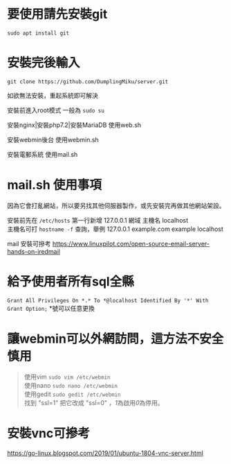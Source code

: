 # 要使用請先安裝git
`sudo apt install git`  

# 安裝完後輸入
`git clone https://github.com/DumplingMiku/server.git`  

如欲無法安裝，重起系統即可解決  

安裝前進入root模式 一般為 `sudo su`
  
安裝nginx|安裝php7.2|安裝MariaDB 使用web.sh  

安裝webmin後台 使用webmin.sh  

安裝電郵系統 使用mail.sh  

# mail.sh 使用事項  
因為它會打亂網站，所以要另找其他伺服器製作，或先安裝完再做其他網站架設。  

安裝前先在 `/etc/hosts` 第一行新增 127.0.0.1   網域 主機名 localhost  
主機名可打 `hostname -f` 查詢，舉例 127.0.0.1    example.com example localhost  

mail 安裝可摻考 https://www.linuxpilot.com/open-source-email-server-hands-on-iredmail  

# 給予使用者所有sql全縣  
`Grant All Privileges On *.* To *@localhost Identified By '*' With Grant Option;` *號可以任意更換  
  
# 讓webmin可以外網訪問，這方法不安全慎用  
> 使用vim `sudo vim /etc/webmin`  
> 使用nano `sudo nano /etc/webmin`  
> 使用gedit `sudo gedit /etc/webmin`   
找到 "ssl=1" 把它改成 "ssl=0" ，*1*為啟用*0*為停用。  

# 安裝vnc可摻考  
https://go-linux.blogspot.com/2019/01/ubuntu-1804-vnc-server.html  